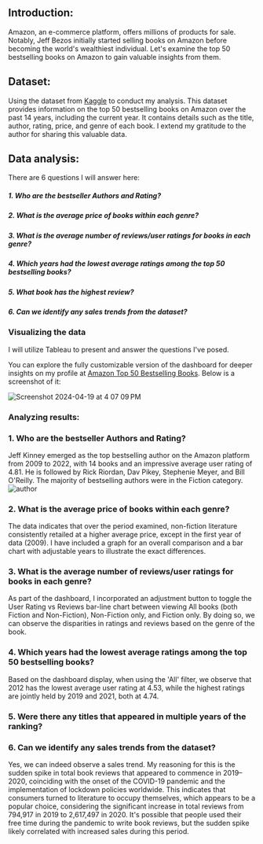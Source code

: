 ## Introduction:
Amazon, an e-commerce platform, offers millions of products for sale. Notably, Jeff Bezos initially started selling books on Amazon before becoming the world's wealthiest individual. Let's examine the top 50 bestselling books on Amazon to gain valuable insights from them.

## Dataset:
Using the dataset from [Kaggle](https://www.kaggle.com/datasets/chriskachmar/amazon-top-50-bestselling-books-2009-2022) to conduct my analysis. This dataset provides information on the top 50 bestselling books on Amazon over the past 14 years, including the current year. It contains details such as the title, author, rating, price, and genre of each book. I extend my gratitude to the author for sharing this valuable data.

## Data analysis:
There are 6 questions I will answer here:

##### 1. Who are the bestseller Authors and Rating?
##### 2. What is the average price of books within each genre?
##### 3. What is the average number of reviews/user ratings for books in each genre?
##### 4. Which years had the lowest average ratings among the top 50 bestselling books?
##### 5. What book has the highest review?
##### 6. Can we identify any sales trends from the dataset?

###  Visualizing the data
I will utilize Tableau to present and answer the questions I've posed.

You can explore the fully customizable version of the dashboard for deeper insights on my profile at [Amazon Top 50 Bestselling Books](https://public.tableau.com/app/profile/clara.bach/viz/AmazonTop50Bestsellingbooks2009-2022/Dashboard12#1). Below is a screenshot of it:

![Screenshot 2024-04-19 at 4 07 09 PM](https://github.com/bachbaongan/Portfolio_Data/assets/144385168/a1f5d5bc-b5a2-44d4-a34c-d4e96f93e20f)

### Analyzing results:
### 1. Who are the bestseller Authors and Rating?
Jeff Kinney emerged as the top bestselling author on the Amazon platform from 2009 to 2022, with 14 books and an impressive average user rating of 4.81. He is followed by Rick Riordan, Dav Pikey, Stephenie Meyer, and Bill O'Reilly. 
The majority of bestselling authors were in the Fiction category. 
![author](https://github.com/bachbaongan/Portfolio_Data/assets/144385168/3cef0553-e46f-490d-9d49-c19a13b03238)

### 2. What is the average price of books within each genre?
The data indicates that over the period examined, non-fiction literature consistently retailed at a higher average price, except in the first year of data (2009). I have included a graph for an overall comparison and a bar chart with adjustable years to illustrate the exact differences.


### 3. What is the average number of reviews/user ratings  for books in each genre?
As part of the dashboard, I incorporated an adjustment button to toggle the User Rating vs Reviews bar-line chart between viewing All books (both Fiction and Non-Fiction), Non-Fiction only, and Fiction only. By doing so, we can observe the disparities in ratings and reviews based on the genre of the book.

### 4. Which years had the lowest average ratings among the top 50 bestselling books?
Based on the dashboard display, when using the 'All' filter, we observe that 2012 has the lowest average user rating at 4.53, while the highest ratings are jointly held by 2019 and 2021, both at 4.74.

### 5. Were there any titles that appeared in multiple years of the ranking?

### 6. Can we identify any sales trends from the dataset?
Yes, we can indeed observe a sales trend. My reasoning for this is the sudden spike in total book reviews that appeared to commence in 2019–2020, coinciding with the onset of the COVID-19 pandemic and the implementation of lockdown policies worldwide.
This indicates that consumers turned to literature to occupy themselves, which appears to be a popular choice, considering the significant increase in total reviews from 794,917 in 2019 to 2,617,497 in 2020. It's possible that people used their free time during the pandemic to write book reviews, but the sudden spike likely correlated with increased sales during this period.
